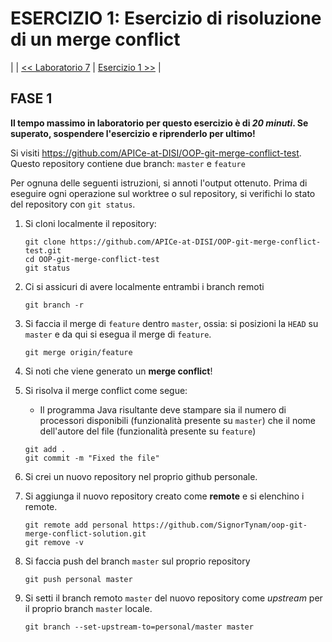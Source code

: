 # ESERCIZIO 1: Esercizio di risoluzione di un merge conflict

| | [<< Laboratorio 7](../README.md) | [Esercizio 1 >>](./61-git-remotes-merge-conflict/README.md) |

## FASE 1

**Il tempo massimo in laboratorio per questo esercizio è di _20 minuti_.
Se superato, sospendere l'esercizio e riprenderlo per ultimo!**

Si visiti <https://github.com/APICe-at-DISI/OOP-git-merge-conflict-test>.
Questo repository contiene due branch: `master` e `feature`

Per ognuna delle seguenti istruzioni, si annoti l'output ottenuto.
Prima di eseguire ogni operazione sul worktree o sul repository,
si verifichi lo stato del repository con `git status`.

1. Si cloni localmente il repository:

   ```git
   git clone https://github.com/APICe-at-DISI/OOP-git-merge-conflict-test.git
   cd OOP-git-merge-conflict-test
   git status
   ```

2. Ci si assicuri di avere localmente entrambi i branch remoti

   ```git
   git branch -r
   ```

3. Si faccia il merge di `feature` dentro `master`, ossia: si posizioni la `HEAD` su `master` e da qui si esegua il merge di `feature`.

   ```git
   git merge origin/feature
   ```

4. Si noti che viene generato un **merge conflict**!
5. Si risolva il merge conflict come segue:
   - Il programma Java risultante deve stampare sia il numero di processori disponibili (funzionalità presente su `master`) che il nome dell'autore del file (funzionalità presente su `feature`)

   ```git
   git add .
   git commit -m "Fixed the file"
   ```

6. Si crei un nuovo repository nel proprio github personale.
7. Si aggiunga il nuovo repository creato come **remote** e si elenchino i remote.

   ```git
   git remote add personal https://github.com/SignorTynam/oop-git-merge-conflict-solution.git
   git remove -v
   ```

8. Si faccia push del branch `master` sul proprio repository

   ```git
   git push personal master
   ```

9. Si setti il branch remoto `master` del nuovo repository come _upstream_ per il proprio branch `master` locale.

   ```git
   git branch --set-upstream-to=personal/master master
   ```
